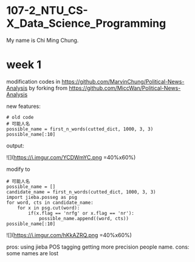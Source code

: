 # 107-2_NTU_CS-X_Data_Science_Programming
My name is Chi Ming Chung.
# week 1
modification codes in 
https://github.com/MarvinChung/Political-News-Analysis 
by forking from 
https://github.com/MiccWan/Political-News-Analysis

new features:
```
# old code
# 可能人名
possible_name = first_n_words(cutted_dict, 1000, 3, 3)
possible_name[:10]
```
output:

![](https://i.imgur.com/YCDWmYC.png =40%x60%)

modify to 
```
# 可能人名
possible_name = []
candidate_name = first_n_words(cutted_dict, 1000, 3, 3)
import jieba.posseg as psg
for word, cts in candidate_name:
    for x in psg.cut(word):
        if(x.flag == 'nrfg' or x.flag == 'nr'):
            possible_name.append((word, cts))
possible_name[:10]
```
![](https://i.imgur.com/hKkAZRQ.png =40%x60%)

pros: using jieba POS tagging getting more precision people name.
cons: some names are lost
